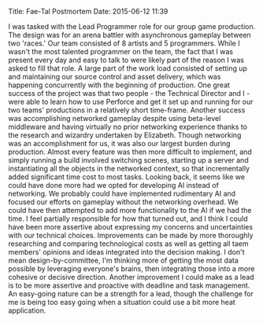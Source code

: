 Title: Fae-Tal Postmortem
Date: 2015-06-12 11:39

I was tasked with the Lead Programmer role for our group game production. The design was for an arena battler with asynchronous gameplay between two 'races.' Our team consisted of 8 artists and 5 programmers. While I wasn't the most talented programmer on the team, the fact that I was present every day and easy to talk to were likely part of the reason I was asked to fill that role. A large part of the work load consisted of setting up and maintaining our source control and asset delivery, which was happening concurrently with the beginning of production. One great success of the project was that two people - the Technical Director and I - were able to learn how to use Perforce and get it set up and running for our two teams' productions in a relatively short time-frame. Another success was accomplishing networked gameplay despite using beta-level middleware and having virtually no prior networking experience thanks to the research and wizardry undertaken by Elizabeth. Though networking was an accomplishment for us, it was also our largest burden during production. Almost every feature was then more difficult to implement, and simply running a build involved switching scenes, starting up a server and instantiating all the objects in the networked context, so that incrementally added significant time cost to most tasks. Looking back, it seems like we could have done more had we opted for developing AI instead of networking. We probably could have implemented rudimentary AI and focused our efforts on gameplay without the networking overhead. We could have then attempted to add more functionality to the AI if we had the time. I feel partially responsible for how that turned out, and I think I could have been more assertive about expressing my concerns and uncertainties with our technical choices. Improvements can be made by more thoroughly researching and comparing technological costs as well as getting all taem members' opinions and ideas integrated into the decision making. I don't mean design-by-committee, I'm thinking more of getting the most data possible by leveraging everyone's brains, then integrating those into a more cohesive or decisive direction. Another improvement I could make as a lead is to be more assertive and proactive with deadline and task management. An easy-going nature can be a strength for a lead, though the challenge for me is being too easy going when a situation could use a bit more heat application.